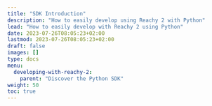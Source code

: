 ```yaml
---
title: "SDK Introduction"
description: "How to easily develop using Reachy 2 with Python"
lead: "How to easily develop with Reachy 2 using Python"
date: 2023-07-26T08:05:23+02:00
lastmod: 2023-07-26T08:05:23+02:00
draft: false
images: []
type: docs
menu:
  developing-with-reachy-2:
    parent: "Discover the Python SDK"
weight: 50
toc: true
---
```


